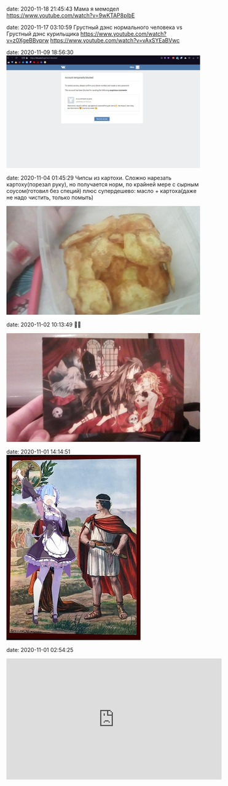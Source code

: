 date: 2020-11-18 21:45:43
Мама я мемодел
https://www.youtube.com/watch?v=9wKTAP8plbE

date: 2020-11-17 03:10:59
Грустный дэнс нормального человека vs Грустный дэнс курильщика
https://www.youtube.com/watch?v=z0XgeBBvprw
https://www.youtube.com/watch?v=vAxSYEaBVwc

date: 2020-11-09 18:56:30
![](/blog/static/img/2sBfQOLUryM.jpg)

date: 2020-11-04 01:45:29
Чипсы из картохи. Сложно нарезать картоху(порезал руку), но получается норм, по крайней мере с сырным соусом(готовил без специй) плюс супердешево: масло + картоха(даже не надо чистить, только помыть)

![](/blog/static/img/lrdEog0bHVc.jpg)

date: 2020-11-02 10:13:49
👌🏻

![](/blog/static/img/AMXryrAlQ0M.jpg)

date: 2020-11-01 14:14:51
![](/blog/static/img/WpKA3rvJFHA.jpg)

date: 2020-11-01 02:54:25
<iframe width="560" height="315" src="https://www.youtube.com/embed/HL2XhRNwuys" title="YouTube video player" frameborder="0" allow="accelerometer; autoplay; clipboard-write; encrypted-media; gyroscope; picture-in-picture" allowfullscreen></iframe>
